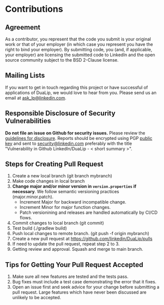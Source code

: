 # Contributions

## Agreement
As a contributor, you represent that the code you submit is your
original work or that of your employer (in which case you represent
you have the right to bind your employer).  By submitting code, you
(and, if applicable, your employer) are licensing the submitted code
to LinkedIn and the open source community subject to the BSD 2-Clause
license.

## Mailing Lists
If you want to get in touch regarding this project or have successful 
of applications of DuaLip, we would love to hear from you. Please send us an email
at [ask_lp@linkedin.com](mailto:ask_lp@linkedin.com).

## Responsible Disclosure of Security Vulnerabilities

**Do not file an issue on Github for security issues.**  Please review
the [guidelines for disclosure](https://www.linkedin.com/help/linkedin/answer/62924).  Reports should
be encrypted using PGP [public key](https://www.linkedin.com/help/linkedin/answer/79676)
and sent to [security@linkedin.com](mailto:security@linkedin.com?subject=Vulnerability%20in%20Github%20LinkedIn/Dualip%20-%20%3Csummary%3E)
preferably with the title "Vulnerability in Github LinkedIn/DuaLip - < short summary >".

## Steps for Creating Pull Request
1. Create a new local branch (git branch mybranch)
2. Make code changes in local branch
3. **Change major and/or minor version in `version.properties` if necessary**.
   We follow semantic versioning practices (major.minor.patch).
   * Increment Major for backward incompatible change.
   * Increment Minor for major function changes.
   * Patch versionining and releases are handled automatically by CI/CD flows.
4. Commit changes to local branch (git commit)
5. Test build (./gradlew build)
6. Push local changes to remote branch. (git push -f origin mybranch)
7. Create a new pull request at https://github.com/linkedin/DuaLip/pulls
8. If need to update the pull request, repeat step 2 to 3.
9. Getting review and approval. Squash and merge to main branch.

## Tips for Getting Your Pull Request Accepted

1. Make sure all new features are tested and the tests pass.
2. Bug fixes must include a test case demonstrating the error that it fixes.
3. Open an issue first and seek advice for your change before submitting a pull request. Large features which have never been discussed are unlikely to be accepted.
